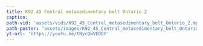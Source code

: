 ```yaml
---
title: K92 45 Central metasedimentary belt Ontario 2
caption:
path-vid: 'assets/vids/K92_45_Central_metasedimentary_belt_Ontario_2.mp4'
path-poster: 'assets/images/K92_45_Central_metasedimentary_belt_Ontario_2.jpg'
yt-url: 'https://youtu.be/tNycQwVEDOY'
---
```

